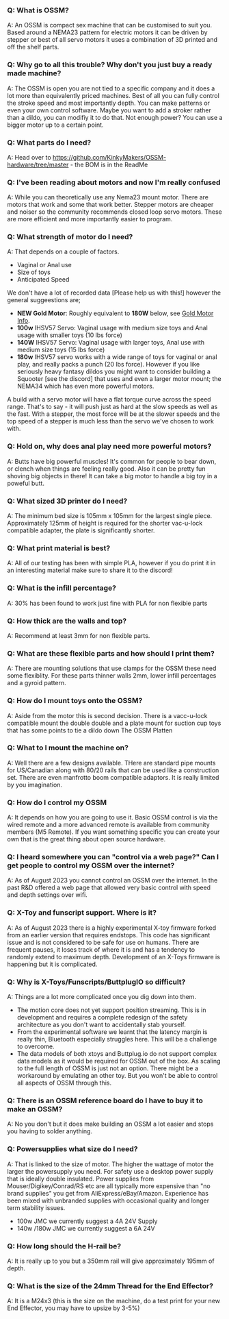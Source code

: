 ### Q: What is OSSM? 

A: An OSSM is compact sex machine that can be customised to suit you.  Based around a NEMA23 pattern for electric motors it can be driven by stepper or best of all servo motors it uses a combination of 3D printed and off the shelf parts. 

### Q: Why go to all this trouble?  Why don't you just buy a ready made machine? 

A: The OSSM is open you are not tied to a specific company and it does a lot more than equivalently priced machines.  Best of all you can fully control the stroke speed and most importantly depth.  You can make patterns or even your own control software.  Maybe you want to add a stroker rather than a dildo, you can modifiy it to do that.  Not enough power? You can use a bigger motor up to a certain point. 

### Q: What parts do I need?

A: Head over to https://github.com/KinkyMakers/OSSM-hardware/tree/master - the BOM is in the ReadMe
  
### Q: I've been reading about motors and now I'm really confused
  
A: While you can theoretically use any Nema23 mount motor.  There are motors that work and some that work better.  Stepper motors are cheaper and noiser so the community recommends closed loop servo motors.  These are more efficient and more importantly easier to program.  

### Q:  What strength of  motor do I need?
  
A: That depends on a couple of factors.

- Vaginal or Anal use
- Size of toys
- Anticipated Speed
  
We don't have a lot of recorded data [Please help us with this!] however the general suggeestions are;

- **NEW Gold Motor**: Roughly equivalent to **180W** below, see [Gold Motor Info](https://github.com/KinkyMakers/OSSM-hardware/blob/master/Documentation/Gold-Motor.md).
- **100w** IHSV57 Servo: Vaginal usage with medium size toys and Anal usage with smaller toys (10 lbs force)
- **140W** IHSV57 Servo: Vaginal usage with larger toys, Anal use with medium size toys (15 lbs force)
- **180w** IHSV57 servo works with a wide range of toys for vaginal or anal play, and really packs a punch (20 lbs force). However if you like seriously heavy fantasy dildos you might want to consider building a Squooter [see the discord] that uses and even a larger motor mount; the NEMA34 which has even more powerful motors.

A build with a servo motor will have a flat torque curve across the speed range. That's to say - it will push just as hard at the slow speeds as well as the fast. 
  With a stepper, the most force will be at the slower speeds and the top speed of a stepper is much less than the servo we've chosen to work with. 
  
### Q: Hold on, why does anal play need more powerful motors? 
A: Butts have big powerful muscles! It's common for people to bear down, or clench when things are feeling really good. Also it can be pretty fun shoving big objects in there! It can take a big motor to handle a big toy in a poweful butt.

### Q: What sized 3D printer do I need? 
A: The minimum bed size is 105mm x 105mm for the largest single piece. Approximately 125mm of height is required for the shorter vac-u-lock compatible adapter, the plate is significantly shorter. 

### Q: What print material is best?
A: All of our testing has been with simple PLA, however if you do print it in an interesting material make sure to share it to the discord!

### Q: What is the infill percentage? 
A: 30% has been found to work just fine with PLA for non flexible parts 

### Q: How thick are the walls and top?
A: Recommend at least 3mm for non flexible parts. 

### Q: What are these flexible parts and how should I print them?
A: There are mounting solutions that use clamps for the OSSM these need some flexiblity.  For these parts thinner walls 2mm, lower infill percentages and a gyroid pattern. 

### Q: How do I mount toys onto the OSSM? 
A: Aside from the motor this is second decision.  There is a vacc-u-lock compatible mount the double double and a plate mount for suction cup toys that has some points to tie a dildo down The OSSM Platten

### Q: What to I mount the machine on?  
A: Well there are a few designs available.  THere are standard pipe mounts for US/Canadian along with 80/20 rails that can be used like a construction set.  There are even manfrotto boom compatible adaptors.  It is really limited by you imagination. 

### Q: How do I control my OSSM 
A: It depends on how you are going to use it.  Basic OSSM control is via the wired remote and a more advanced remote is available from community members (M5 Remote).  If you want something specific you can create your own that is the great thing about open source hardware.

### Q: I heard somewhere you can "control via a web page?"  Can I get people to control my OSSM over the internet?
A: As of August 2023 you cannot control an OSSM over the internet.  In the past R&D offered a web page that allowed very basic control with speed and depth settings over wifi.  

### Q: X-Toy and funscript support.  Where is it?  
A: As of August 2023 there is a highly experimental X-toy firmware forked from an earlier version that requires endstops.  This code has significant issue and is not considered to be safe for use on humans. There are frequent pauses, it loses track of where it is and has a tendency to randomly extend to maximum depth. Development of an X-Toys firmware is happening but it is complicated.   

### Q: Why is X-Toys/Funscripts/ButtplugIO so difficult?
A: Things are a lot more complicated once you dig down into them.

- The motion core does not yet support position streaming. This is in development and requires a complete redesign of the safety architecture as you don't want to accidentally stab yourself.
- From the experimental software we learnt that the latency margin is really thin, Bluetooth especially struggles here. This will be a challenge to overcome.
- The data models of both xtoys and Buttplug.io do not support complex data models as it would be required for OSSM out of the box. As scaling to the full length of OSSM is just not an option. There might be a workaround by emulating an other toy. But you won't be able to control all aspects of OSSM through this.

### Q: There is an OSSM reference board do I have to buy it to make an OSSM? 
A: No you don't but it does make building an OSSM a lot easier and stops you having to solder anything.  

### Q: Powersupplies what size do I need?
A: That is linked to the size of motor.  The higher the wattage of motor the larger the powersupply you need.  For safety use a desktop power supply that is ideally double insulated. Power supplies from Mouser/Digikey/Conrad/RS etc are all typically more expensive than "no brand supplies" you get from AliExpress/eBay/Amazon. Experience has been mixed with unbranded supplies with occasional quality and longer term stability issues.  

- 100w JMC we currently suggest a 4A 24V Supply
- 140w /180w JMC we currently suggest a 6A 24V

### Q: How long should the H-rail be?
A: It is really up to you but a 350mm rail will give approximately 195mm of depth.  

### Q: What is the size of the 24mm Thread for the End Effector?
A: It is a M24x3 (this is the size on the machine, do a test print for your new End Effector, you may have to upsize by 3-5%)
